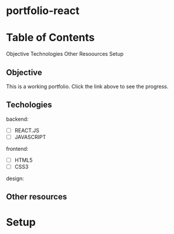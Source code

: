 # portfolio-react

# Table of Contents
Objective
Technologies
Other Resoources
Setup

## Objective
This is a working portfolio. Click the link above to see the progress.

## Techologies

backend:
- [ ] REACT.JS
- [ ] JAVASCRIPT

frontend:
- [ ] HTML5
- [ ] CSS3

design:

## Other resources

# Setup
